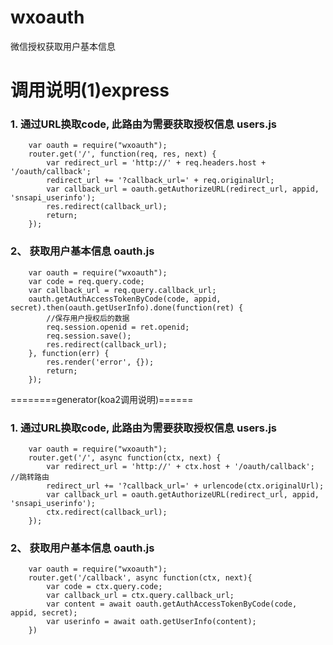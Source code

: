 # wxoauth
微信授权获取用户基本信息
# 调用说明(1)express
### 1. 通过URL换取code, 此路由为需要获取授权信息 users.js
        var oauth = require("wxoauth");
        router.get('/', function(req, res, next) {
            var redirect_url = 'http://' + req.headers.host + '/oauth/callback';
            redirect_url += '?callback_url=' + req.originalUrl;
            var callback_url = oauth.getAuthorizeURL(redirect_url, appid, 'snsapi_userinfo');
            res.redirect(callback_url);
            return;
        });

### 2、 获取用户基本信息 oauth.js
        var oauth = require("wxoauth");
        var code = req.query.code;
        var callback_url = req.query.callback_url;
        oauth.getAuthAccessTokenByCode(code, appid, secret).then(oauth.getUserInfo).done(function(ret) {
            //保存用户授权后的数据
            req.session.openid = ret.openid;
            req.session.save();
            res.redirect(callback_url);
        }, function(err) {
            res.render('error', {});
            return;
        });

========generator(koa2调用说明)======
### 1. 通过URL换取code, 此路由为需要获取授权信息 users.js
        var oauth = require("wxoauth");
        router.get('/', async function(ctx, next) {
            var redirect_url = 'http://' + ctx.host + '/oauth/callback'; //跳转路由
            redirect_url += '?callback_url=' + urlencode(ctx.originalUrl);
            var callback_url = oauth.getAuthorizeURL(redirect_url, appid, 'snsapi_userinfo');
            ctx.redirect(callback_url);
        });

### 2、 获取用户基本信息 oauth.js
        var oauth = require("wxoauth");
        router.get('/callback', async function(ctx, next){
            var code = ctx.query.code;
            var callback_url = ctx.query.callback_url;
            var content = await oauth.getAuthAccessTokenByCode(code, appid, secret);
            var userinfo = await oath.getUserInfo(content);
        })
